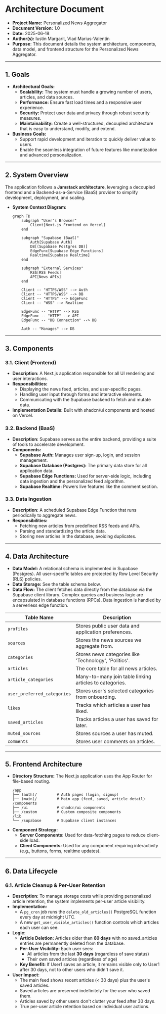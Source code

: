# Architecture Document

- **Project Name:** Personalized News Aggregator
- **Document Version:** 1.0
- **Date:** 2025-06-18
- **Author(s):** Iustin Margarit, Vlad Marius-Valentin
- **Purpose:** This document details the system architecture, components, data model, and frontend structure for the Personalized News Aggregator.

---

## 1. Goals

- **Architectural Goals:**
    - **Scalability:** The system must handle a growing number of users, articles, and data sources.
    - **Performance:** Ensure fast load times and a responsive user experience.
    - **Security:** Protect user data and privacy through robust security measures.
    - **Maintainability:** Create a well-structured, decoupled architecture that is easy to understand, modify, and extend.
- **Business Goals:**
    - Support rapid development and iteration to quickly deliver value to users.
    - Enable the seamless integration of future features like monetization and advanced personalization.

---

## 2. System Overview

The application follows a **Jamstack architecture**, leveraging a decoupled frontend and a Backend-as-a-Service (BaaS) provider to simplify development, deployment, and scaling.

- **System Context Diagram:**
    ```mermaid
    graph TD
        subgraph "User's Browser"
            Client[Next.js Frontend on Vercel]
        end

        subgraph "Supabase (BaaS)"
            Auth[Supabase Auth]
            DB[(Supabase Postgres DB)]
            EdgeFunc[Supabase Edge Functions]
            Realtime[Supabase Realtime]
        end

        subgraph "External Services"
            RSS[RSS Feeds]
            API[News APIs]
        end

        Client -- "HTTPS/WSS" --> Auth
        Client -- "HTTPS/WSS" --> DB
        Client -- "HTTPS" --> EdgeFunc
        Client -- "WSS" --> Realtime

        EdgeFunc -- "HTTP" --> RSS
        EdgeFunc -- "HTTP" --> API
        EdgeFunc -- "DB Connection" --> DB

        Auth -- "Manages" --> DB
    ```

---

## 3. Components

### 3.1. Client (Frontend)
- **Description:** A Next.js application responsible for all UI rendering and user interactions.
- **Responsibilities:**
    - Displaying the news feed, articles, and user-specific pages.
    - Handling user input through forms and interactive elements.
    - Communicating with the Supabase backend to fetch and mutate data.
- **Implementation Details:** Built with shadcn/ui components and hosted on Vercel.

### 3.2. Backend (BaaS)
- **Description:** Supabase serves as the entire backend, providing a suite of tools to accelerate development.
- **Components:**
    - **Supabase Auth:** Manages user sign-up, login, and session management.
    - **Supabase Database (Postgres):** The primary data store for all application data.
    - **Supabase Edge Functions:** Used for server-side logic, including data ingestion and the personalized feed algorithm.
    - **Supabase Realtime:** Powers live features like the comment section.

### 3.3. Data Ingestion
- **Description:** A scheduled Supabase Edge Function that runs periodically to aggregate news.
- **Responsibilities:**
    - Fetching new articles from predefined RSS feeds and APIs.
    - Parsing and standardizing the article data.
    - Storing new articles in the database, avoiding duplicates.

---

## 4. Data Architecture

- **Data Model:** A relational schema is implemented in Supabase (Postgres). All user-specific tables are protected by Row Level Security (RLS) policies.
- **Data Storage:** See the table schema below.
- **Data Flow:** The client fetches data directly from the database via the Supabase client library. Complex queries and business logic are encapsulated in database functions (RPCs). Data ingestion is handled by a serverless edge function.

| Table Name | Description |
|---|---|
| `profiles` | Stores public user data and application preferences. |
| `sources` | Stores the news sources we aggregate from. |
| `categories` | Stores news categories like 'Technology', 'Politics'. |
| `articles` | The core table for all news articles. |
| `article_categories` | Many-to-many join table linking articles to categories. |
| `user_preferred_categories` | Stores user's selected categories from onboarding. |
| `likes` | Tracks which articles a user has liked. |
| `saved_articles` | Tracks articles a user has saved for later. |
| `muted_sources` | Stores sources a user has muted. |
| `comments` | Stores user comments on articles. |

---

## 5. Frontend Architecture

- **Directory Structure:** The Next.js application uses the App Router for file-based routing.
    ```
    /app
    ├── (auth)/         # Auth pages (login, signup)
    ├── (main)/         # Main app (feed, saved, article detail)
    /components
    ├── /ui             # shadcn/ui components
    ├── /custom         # Custom composite components
    /lib
    └── /supabase       # Supabase client instances
    ```
- **Component Strategy:**
    - **Server Components:** Used for data-fetching pages to reduce client-side load.
    - **Client Components:** Used for any component requiring interactivity (e.g., buttons, forms, realtime updates).

---

## 6. Data Lifecycle

### 6.1. Article Cleanup & Per-User Retention
- **Description:** To manage storage costs while providing personalized article retention, the system implements per-user article visibility.
- **Implementation:**
  - A `pg_cron` job runs the `delete_old_articles()` PostgreSQL function every day at midnight UTC.
  - A new `get_user_visible_articles()` function controls which articles each user can see.
- **Logic:**
  - **Article Deletion:** Articles older than **60 days** with no saved_articles entries are permanently deleted from the database.
  - **Per-User Visibility:** Each user sees:
    - All articles from the last **30 days** (regardless of save status)
    - Their own saved articles (regardless of age)
  - **Key Benefit:** If User1 saves an article, it remains visible only to User1 after 30 days, not to other users who didn't save it.
- **User Impact:**
  - The main feed shows recent articles (< 30 days) plus the user's saved articles.
  - Saved articles are preserved indefinitely for the user who saved them.
  - Articles saved by other users don't clutter your feed after 30 days.
  - True per-user article retention based on individual user actions.